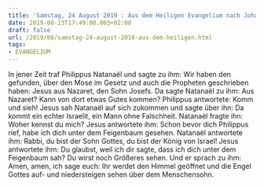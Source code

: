 ```yaml
---
title: 'Samstag, 24 August 2019 : Aus dem Heiligen Evangelium nach Johannes - Joh 1,45-51.'
date: 2019-08-23T17:49:00.003+02:00
draft: false
url: /2019/08/samstag-24-august-2019-aus-dem-heiligen.html
tags: 
- EVANGELIUM
---
```


In jener Zeit traf Philippus Natanaël und sagte zu ihm: Wir haben den gefunden, über den Mose im Gesetz und auch die Propheten geschrieben haben: Jesus aus Nazaret, den Sohn Josefs. Da sagte Natanaël zu ihm: Aus Nazaret? Kann von dort etwas Gutes kommen? Philippus antwortete: Komm und sieh! Jesus sah Natanaël auf sich zukommen und sagte über ihn: Da kommt ein echter Israelit, ein Mann ohne Falschheit. Natanaël fragte ihn: Woher kennst du mich? Jesus antwortete ihm: Schon bevor dich Philippus rief, habe ich dich unter dem Feigenbaum gesehen. Natanaël antwortete ihm: Rabbi, du bist der Sohn Gottes, du bist der König von Israel! Jesus antwortete ihm: Du glaubst, weil ich dir sagte, dass ich dich unter dem Feigenbaum sah? Du wirst noch Größeres sehen. Und er sprach zu ihm: Amen, amen, ich sage euch: Ihr werdet den Himmel geöffnet und die Engel Gottes auf- und niedersteigen sehen über dem Menschensohn.